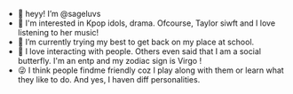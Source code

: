 - 👋 heyy! I’m @sageluvs
- 👀 I'm interested in Kpop idols, drama. Ofcourse, 
Taylor siwft and I love listening to her music!
- 🌱 I’m currently trying my best to get back on
my place at school.
- 💞️ I love interacting with people. Others even said
that I am a social butterfly. I'm an entp and my zodiac
sign is Virgo !
- 😜 I think people findme friendly coz I play along with them
or learn what they like to do. And yes, I haven diff personalities.

<!---
sageluvs/sageluvs is a ✨ special ✨ repository because its `README.md` (this file) appears on your GitHub profile.
You can click the Preview link to take a look at your changes.
--->
